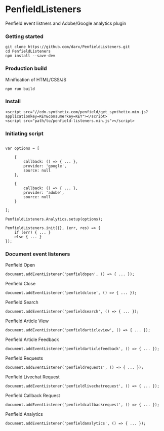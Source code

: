 # PenfieldListeners

Penfield event listners and Adobe/Google analytics plugin

### Getting started

```
git clone https://github.com/darx/PenfieldListeners.git
cd PenfieldListeners
npm install --save-dev
```

### Production build

Minification of HTML/CSS/JS

```
npm run build
```

### Install

```
<script src="//cdn.synthetix.com/penfield/get_synthetix.min.js?applicationkey=KEY&consumerkey=KEY"></script>
<script src="path/to/penfield-listeners.min.js"></script>
```

### Initiating script

```

var options = [

	{
		callback: () => { ... },
		provider: 'google',
		source: null
	}, 

	{
		callback: () => { ... },
		provider: 'adobe',
		source: null
	}

];

PenfieldListeners.Analytics.setup(options);

PenfieldListeners.init({}, (err, res) => {
	if (err) { ... }
	else { ... }
});

```

### Document event listeners

Penfield Open

```
document.addEventListener('penfieldopen', () => { ... });
```

Penfield Close

```
document.addEventListener('penfieldclose', () => { ... });
```

Penfield Search

```
document.addEventListener('penfieldsearch', () => { ... });
```

Penfield Article View

```
document.addEventListener('penfieldarticleview', () => { ... });
```

Penfield Article Feedback

```
document.addEventListener('penfieldarticlefeedback', () => { ... });
```

Penfield Requests

```
document.addEventListener('penfieldrequests', () => { ... });
```

Penfield Livechat Request

```
document.addEventListener('penfieldlivechatrequest', () => { ... });
```

Penfield Callback Request

```
document.addEventListener('penfieldcallbackrequest', () => { ... });
```

Penfield Analytics

```
document.addEventListener('penfieldanalytics', () => { ... });
```
